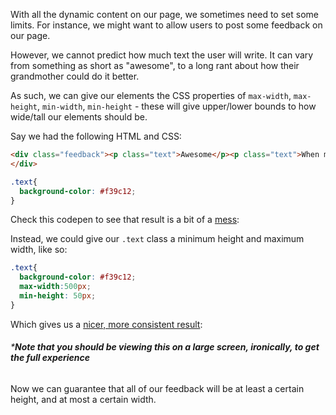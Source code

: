 With all the dynamic content on our page, we sometimes need to set some limits. For instance, we might want to allow users to post some feedback on our page.

  

However, we cannot predict how much text the user will write. It can vary from something as short as "awesome", to a long rant about how their grandmother could do it better.

  

As such, we can give our elements the CSS properties of `max-width`, `max-height`, `min-width`, `min-height` - these will give upper/lower bounds to how wide/tall our elements should be.

  

Say we had the following HTML and CSS:

  
```html
<div class="feedback"><p class="text">Awesome</p><p class="text">When my grandmother was in Vietnam she made the same product while under fire, walking uphill both ways, and it was *still* better than this piece of garbage.</p>
</div>
```
  

```css
.text{
  background-color: #f39c12;
}
```
  

Check this codepen to see that result is a bit of a [mess](https://codepen.io/ElevationPen/pen/EzrMpO?editors=1100):

  

Instead, we could give our `.text` class a minimum height and maximum width, like so:

  
```css
.text{
  background-color: #f39c12;
  max-width:500px;
  min-height: 50px;
}
```
  

Which gives us a [nicer, more consistent result](https://codepen.io/ElevationPen/pen/MdLxzG?editors=1100):

###### ***Note that you should be viewing this on a large screen, ironically, to get the full experience**

  

Now we can guarantee that all of our feedback will be at least a certain height, and at most a certain width.
